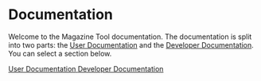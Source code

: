# Documentation

Welcome to the Magazine Tool documentation. The documentation is split into two parts: the [User Documentation](/docs/user) and the [Developer Documentation](/docs/dev). You can select a section below.

<div class="docs-chooser">
    <div class="docs-chooser/wrapper">
        <a href="/docs/user">
            <span>User Documentation</span>
        </a>
        <a href="/docs/dev">
            <span>Developer Documentation</span>
        </a>
    </div>
</div>
